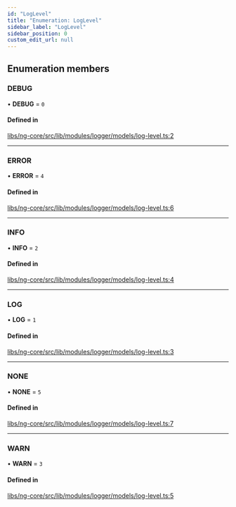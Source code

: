 ```yaml
---
id: "LogLevel"
title: "Enumeration: LogLevel"
sidebar_label: "LogLevel"
sidebar_position: 0
custom_edit_url: null
---
```


## Enumeration members

### DEBUG

• **DEBUG** = `0`

#### Defined in

[libs/ng-core/src/lib/modules/logger/models/log-level.ts:2](https://github.com/cognizone/ng-cognizone/blob/861cbad/libs/ng-core/src/lib/modules/logger/models/log-level.ts#L2)

___

### ERROR

• **ERROR** = `4`

#### Defined in

[libs/ng-core/src/lib/modules/logger/models/log-level.ts:6](https://github.com/cognizone/ng-cognizone/blob/861cbad/libs/ng-core/src/lib/modules/logger/models/log-level.ts#L6)

___

### INFO

• **INFO** = `2`

#### Defined in

[libs/ng-core/src/lib/modules/logger/models/log-level.ts:4](https://github.com/cognizone/ng-cognizone/blob/861cbad/libs/ng-core/src/lib/modules/logger/models/log-level.ts#L4)

___

### LOG

• **LOG** = `1`

#### Defined in

[libs/ng-core/src/lib/modules/logger/models/log-level.ts:3](https://github.com/cognizone/ng-cognizone/blob/861cbad/libs/ng-core/src/lib/modules/logger/models/log-level.ts#L3)

___

### NONE

• **NONE** = `5`

#### Defined in

[libs/ng-core/src/lib/modules/logger/models/log-level.ts:7](https://github.com/cognizone/ng-cognizone/blob/861cbad/libs/ng-core/src/lib/modules/logger/models/log-level.ts#L7)

___

### WARN

• **WARN** = `3`

#### Defined in

[libs/ng-core/src/lib/modules/logger/models/log-level.ts:5](https://github.com/cognizone/ng-cognizone/blob/861cbad/libs/ng-core/src/lib/modules/logger/models/log-level.ts#L5)
